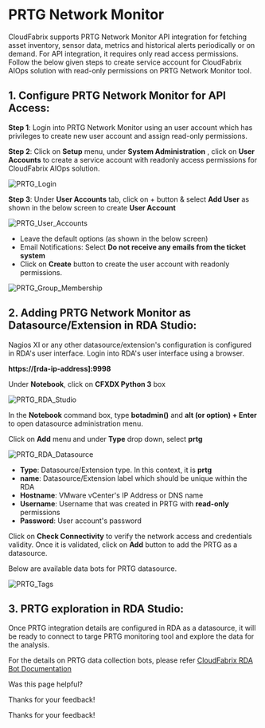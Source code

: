  



PRTG Network Monitor
====================

CloudFabrix supports PRTG Network Monitor API integration for fetching asset inventory, sensor data, metrics and historical alerts periodically or on demand. For API integration, it requires only read access permissions. Follow the below given steps to create service account for CloudFabrix AIOps solution with read-only permissions on PRTG Network Monitor tool.

****1\. Configure PRTG Network Monitor for API Access:****
----------------------------------------------------------

**Step 1**: Login into PRTG Network Monitor using an user account which has privileges to create new user account and assign read-only permissions.

**Step 2**: Click on **Setup** menu, under **System Administration** , click on **User Accounts** to create a service account with readonly access permissions for CloudFabrix AIOps solution.

![PRTG_Login](https://bot-docs.cloudfabrix.io/images/rda_integrations/prtgnetwork/prtgnetwork_prtgnetwork.png)

**Step 3**: Under **User Accounts** tab, click on + button & select **Add User** as shown in the below screen to create **User Account**

![PRTG_User_Accounts](https://bot-docs.cloudfabrix.io/images/rda_integrations/prtgnetwork/prtgnetwork_prtguseraccount.png)

*   Leave the default options (as shown in the below screen)
*   Email Notifications: Select **Do not receive any emails from the ticket system**
*   Click on **Create** button to create the user account with readonly permissions.

![PRTG_Group_Membership](https://bot-docs.cloudfabrix.io/images/rda_integrations/prtgnetwork/prtgnetwork_prtggroupmembership.png)

****2\. Adding PRTG Network Monitor as Datasource/Extension in RDA Studio:****
------------------------------------------------------------------------------

Nagios XI or any other datasource/extension's configuration is configured in RDA's user interface. Login into RDA's user interface using a browser.

**https://\[rda-ip-address\]:9998**

Under **Notebook**, click on **CFXDX Python 3** box

![PRTG_RDA_Studio](https://bot-docs.cloudfabrix.io/images/rda_integrations/prtgnetwork/prtgnetwork_prtglauncher.png)

In the **Notebook** command box, type **botadmin()** and **alt (or option) + Enter** to open datasource administration menu.

Click on **Add** menu and under **Type** drop down, select **prtg**

![PRTG_RDA_Datasource](https://bot-docs.cloudfabrix.io/images/rda_integrations/prtgnetwork/prtgnetwork_prtgbotadmin.png)

*   **Type**: Datasource/Extension type. In this context, it is **prtg**
*   **name**: Datasource/Extension label which should be unique within the RDA
*   **Hostname**: VMware vCenter's IP Address or DNS name
*   **Username**: Username that was created in PRTG with **read-only** permissions
*   **Password**: User account's password

Click on **Check Connectivity** to verify the network access and credentials validity. Once it is validated, click on **Add** button to add the PRTG as a datasource.

Below are available data bots for PRTG datasource.

![PRTG_Tags](https://bot-docs.cloudfabrix.io/images/rda_integrations/prtgnetwork/prtgnetwork_prtgtags.png)

****3\. PRTG exploration in RDA Studio:****
-------------------------------------------

Once PRTG integration details are configured in RDA as a datasource, it will be ready to connect to targe PRTG monitoring tool and explore the data for the analysis.

For the details on PRTG data collection bots, please refer [CloudFabrix RDA Bot Documentation](https://bot-docs.cloudfabrix.io/Extensions/extensions_O_S/#extension-prtg "CloudFabrix RDA Bot Documentation")

Was this page helpful?

Thanks for your feedback!

Thanks for your feedback!
